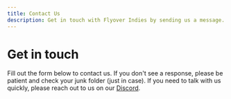 ```yaml
---
title: Contact Us
description: Get in touch with Flyover Indies by sending us a message.
---
```


# Get in touch

Fill out the form below to contact us. If you don't see a response, please be patient and check your junk folder (just in case). If you need to talk with us quickly, please reach out to us on our [Discord](https://discord.gg/8JdcrkR).
